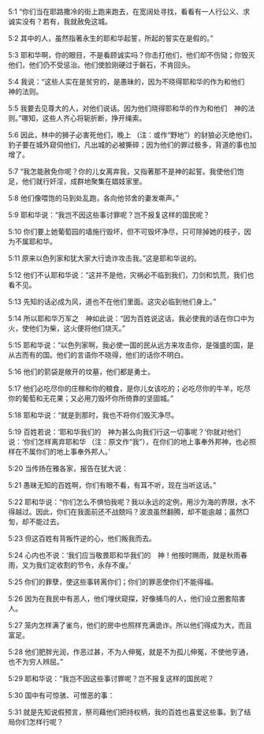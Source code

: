 <a id="1"></a>5:1  “你们当在耶路撒冷的街上跑来跑去，在宽阔处寻找，看看有一人行公义、求诚实没有？若有，我就赦免这城。  

<a id="2"></a>5:2  其中的人，虽然指著永生的耶和华起誓，所起的誓实在是假的。”  

<a id="3"></a>5:3  耶和华啊，你的眼目，不是看顾诚实吗？你击打他们，他们却不伤恸；你毁灭他们，他们仍不受惩治。他们使脸刚硬过于磐石，不肯回头。  

<a id="4"></a>5:4  我说：“这些人实在是贫穷的，是愚昧的，因为不晓得耶和华的作为和他们　神的法则。  

<a id="5"></a>5:5  我要去见尊大的人，对他们说话。因为他们晓得耶和华的作为和他们　神的法则。”哪知，这些人齐心将轭折断，挣开绳索。  

<a id="6"></a>5:6  因此，林中的狮子必害死他们，晚上 （注：或作“野地”）的豺狼必灭绝他们，豹子要在城外窥伺他们，凡出城的必被撕碎；因为他们的罪过极多，背道的事也加增了。  

<a id="7"></a>5:7  “我怎能赦免你呢？你的儿女离弃我，又指著那不是神的起誓。我使他们饱足，他们就行奸淫，成群地聚集在娼妓家里。  

<a id="8"></a>5:8  他们像喂饱的马到处乱跑，各向他邻舍的妻发嘶声。”  

<a id="9"></a>5:9  耶和华说：“我岂不因这些事讨罪呢？岂不报复这样的国民呢？  

<a id="10"></a>5:10  你们要上她葡萄园的墙施行毁坏，但不可毁坏净尽，只可除掉她的枝子，因为不属耶和华。  

<a id="11"></a>5:11  原来以色列家和犹大家大行诡诈攻击我。”这是耶和华说的。  

<a id="12"></a>5:12  他们不认耶和华说：“这并不是他，灾祸必不临到我们，刀剑和饥荒，我们也看不见。  

<a id="13"></a>5:13  先知的话必成为风，道也不在他们里面。这灾必临到他们身上。”  

<a id="14"></a>5:14  所以耶和华万军之　神如此说：“因为百姓说这话，我必使我的话在你口中为火，使他们为柴，这火便将他们烧灭。”  

<a id="15"></a>5:15  耶和华说：“以色列家啊，我必使一国的民从远方来攻击你，是强盛的国，是从古而有的国。他们的言语你不晓得，他们的话你不明白。  

<a id="16"></a>5:16  他们的箭袋是敞开的坟墓，他们都是勇士。  

<a id="17"></a>5:17  他们必吃尽你的庄稼和你的粮食，是你儿女该吃的；必吃尽你的牛羊，吃尽你的葡萄和无花果；又必用刀毁坏你所倚靠的坚固城。”  

<a id="18"></a>5:18  耶和华说：“就是到那时，我也不将你们毁灭净尽。  

<a id="19"></a>5:19  百姓若说：‘耶和华我们的　神为甚么向我们行这一切事呢？’你就对他们说：‘你们怎样离弃耶和华 （注：原文作“我”），在你们的地上事奉外邦神，也必照样在不属你们的地上事奉外邦人。’  

<a id="20"></a>5:20  当传扬在雅各家，报告在犹大说：  

<a id="21"></a>5:21  愚昧无知的百姓啊，你们有眼不看，有耳不听，现在当听这话。”  

<a id="22"></a>5:22  耶和华说：“你们怎么不惧怕我呢？我以永远的定例，用沙为海的界限，水不得越过。因此，你们在我面前还不战兢吗？波浪虽然翻腾，却不能逾越；虽然□訇，却不能过去。  

<a id="23"></a>5:23  但这百姓有背叛忤逆的心，他们叛我而去。  

<a id="24"></a>5:24  心内也不说：‘我们应当敬畏耶和华我们的　神！他按时赐雨，就是秋雨春雨，又为我们定收割的节令，永存不废。’  

<a id="25"></a>5:25  你们的罪孽，使这些事转离你们；你们的罪恶使你们不能得福。  

<a id="26"></a>5:26  因为在我民中有恶人，他们埋伏窥探，好像捕鸟的人，他们设立圈套陷害人。  

<a id="27"></a>5:27  笼内怎样满了雀鸟，他们的房中也照样充满诡诈。所以他们得成为大，而且富足。  

<a id="28"></a>5:28  他们肥胖光润，作恶过甚，不为人伸冤，就是不为孤儿伸冤，不使他亨通，也不为穷人辨屈。”  

<a id="29"></a>5:29  耶和华说：“我岂不因这些事讨罪呢？岂不报复这样的国民呢？  

<a id="30"></a>5:30  国中有可惊骇、可憎恶的事：  

<a id="31"></a>5:31  就是先知说假预言，祭司藉他们把持权柄，我的百姓也喜爱这些事。到了结局你们怎样行呢？  
